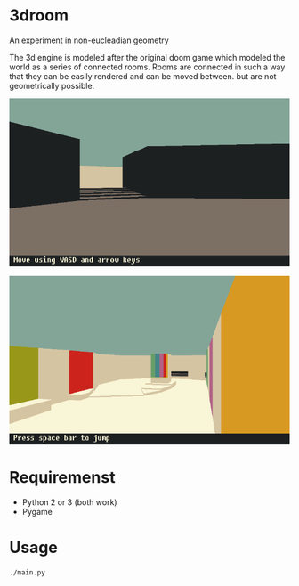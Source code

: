 # 3droom
An experiment in non-eucleadian geometry

The 3d engine is modeled after the original doom game which modeled
the world as a series of connected rooms. Rooms are connected in such
a way that they can be easily rendered and can be moved between. but
are not geometrically possible.

![Screenshot](screenshot1.png)

![Screenshot](screenshot2.png)

# Requiremenst

- Python 2 or 3 (both work)
- Pygame

# Usage

    ./main.py
